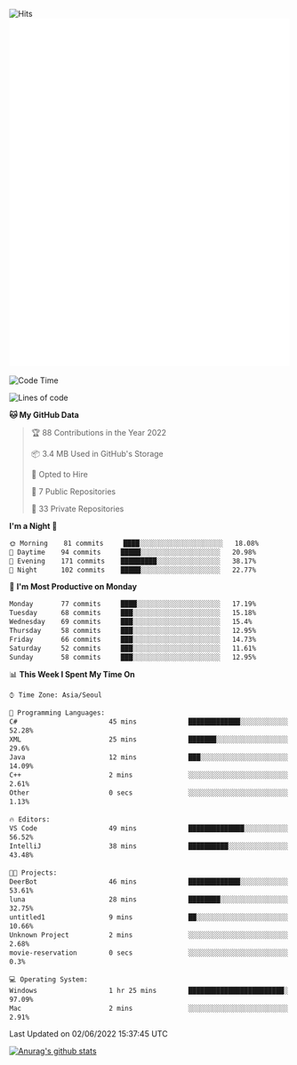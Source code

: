 ![Hits](https://hits.seeyoufarm.com/api/count/incr/badge.svg?url=https%3A%2F%2Fgithub.com%2Fkokose1234&count_bg=%2379C83D&title_bg=%23555555&icon=apple.svg&icon_color=%23E7E7E7&title=hits&edge_flat=false)
<br/>
![Metrics](https://github.com/kokose1234/kokose1234/blob/main/github-metrics.svg)

<!--START_SECTION:waka-->
![Code Time](http://img.shields.io/badge/Code%20Time-646%20hrs%2047%20mins-blue)

![Lines of code](https://img.shields.io/badge/From%20Hello%20World%20I%27ve%20Written-2%20Million%20lines%20of%20code-blue)

**🐱 My GitHub Data** 

> 🏆 88 Contributions in the Year 2022
 > 
> 📦 3.4 MB Used in GitHub's Storage 
 > 
> 💼 Opted to Hire
 > 
> 📜 7 Public Repositories 
 > 
> 🔑 33 Private Repositories  
 > 
**I'm a Night 🦉** 

```text
🌞 Morning    81 commits     ████░░░░░░░░░░░░░░░░░░░░░   18.08% 
🌆 Daytime    94 commits     █████░░░░░░░░░░░░░░░░░░░░   20.98% 
🌃 Evening    171 commits    █████████░░░░░░░░░░░░░░░░   38.17% 
🌙 Night      102 commits    █████░░░░░░░░░░░░░░░░░░░░   22.77%

```
📅 **I'm Most Productive on Monday** 

```text
Monday       77 commits     ████░░░░░░░░░░░░░░░░░░░░░   17.19% 
Tuesday      68 commits     ███░░░░░░░░░░░░░░░░░░░░░░   15.18% 
Wednesday    69 commits     ███░░░░░░░░░░░░░░░░░░░░░░   15.4% 
Thursday     58 commits     ███░░░░░░░░░░░░░░░░░░░░░░   12.95% 
Friday       66 commits     ███░░░░░░░░░░░░░░░░░░░░░░   14.73% 
Saturday     52 commits     ███░░░░░░░░░░░░░░░░░░░░░░   11.61% 
Sunday       58 commits     ███░░░░░░░░░░░░░░░░░░░░░░   12.95%

```


📊 **This Week I Spent My Time On** 

```text
⌚︎ Time Zone: Asia/Seoul

💬 Programming Languages: 
C#                       45 mins             █████████████░░░░░░░░░░░░   52.28% 
XML                      25 mins             ███████░░░░░░░░░░░░░░░░░░   29.6% 
Java                     12 mins             ███░░░░░░░░░░░░░░░░░░░░░░   14.09% 
C++                      2 mins              ░░░░░░░░░░░░░░░░░░░░░░░░░   2.61% 
Other                    0 secs              ░░░░░░░░░░░░░░░░░░░░░░░░░   1.13%

🔥 Editors: 
VS Code                  49 mins             ██████████████░░░░░░░░░░░   56.52% 
IntelliJ                 38 mins             ██████████░░░░░░░░░░░░░░░   43.48%

🐱‍💻 Projects: 
DeerBot                  46 mins             █████████████░░░░░░░░░░░░   53.61% 
luna                     28 mins             ████████░░░░░░░░░░░░░░░░░   32.75% 
untitled1                9 mins              ██░░░░░░░░░░░░░░░░░░░░░░░   10.66% 
Unknown Project          2 mins              ░░░░░░░░░░░░░░░░░░░░░░░░░   2.68% 
movie-reservation        0 secs              ░░░░░░░░░░░░░░░░░░░░░░░░░   0.3%

💻 Operating System: 
Windows                  1 hr 25 mins        ████████████████████████░   97.09% 
Mac                      2 mins              ░░░░░░░░░░░░░░░░░░░░░░░░░   2.91%

```


 Last Updated on 02/06/2022 15:37:45 UTC
<!--END_SECTION:waka-->

[![Anurag's github stats](https://github-readme-stats.vercel.app/api?username=kokose1234&theme=dracula)](https://github.com/anuraghazra/github-readme-stats)



	
